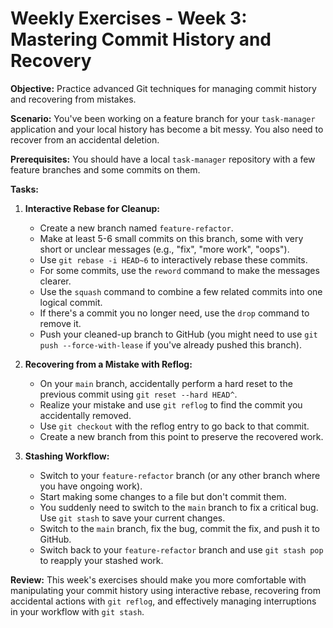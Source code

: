 # Weekly Exercises - Week 3: Mastering Commit History and Recovery

**Objective:** Practice advanced Git techniques for managing commit history and recovering from mistakes.

**Scenario:** You've been working on a feature branch for your `task-manager` application and your local history has become a bit messy. You also need to recover from an accidental deletion.

**Prerequisites:** You should have a local `task-manager` repository with a few feature branches and some commits on them.

**Tasks:**

1.  **Interactive Rebase for Cleanup:**

    - Create a new branch named `feature-refactor`.
    - Make at least 5-6 small commits on this branch, some with very short or unclear messages (e.g., "fix", "more work", "oops").
    - Use `git rebase -i HEAD~6` to interactively rebase these commits.
    - For some commits, use the `reword` command to make the messages clearer.
    - Use the `squash` command to combine a few related commits into one logical commit.
    - If there's a commit you no longer need, use the `drop` command to remove it.
    - Push your cleaned-up branch to GitHub (you might need to use `git push --force-with-lease` if you've already pushed this branch).

2.  **Recovering from a Mistake with Reflog:**

    - On your `main` branch, accidentally perform a hard reset to the previous commit using `git reset --hard HEAD^`.
    - Realize your mistake and use `git reflog` to find the commit you accidentally removed.
    - Use `git checkout` with the reflog entry to go back to that commit.
    - Create a new branch from this point to preserve the recovered work.

3.  **Stashing Workflow:**
    - Switch to your `feature-refactor` branch (or any other branch where you have ongoing work).
    - Start making some changes to a file but don't commit them.
    - You suddenly need to switch to the `main` branch to fix a critical bug. Use `git stash` to save your current changes.
    - Switch to the `main` branch, fix the bug, commit the fix, and push it to GitHub.
    - Switch back to your `feature-refactor` branch and use `git stash pop` to reapply your stashed work.

**Review:** This week's exercises should make you more comfortable with manipulating your commit history using interactive rebase, recovering from accidental actions with `git reflog`, and effectively managing interruptions in your workflow with `git stash`.
